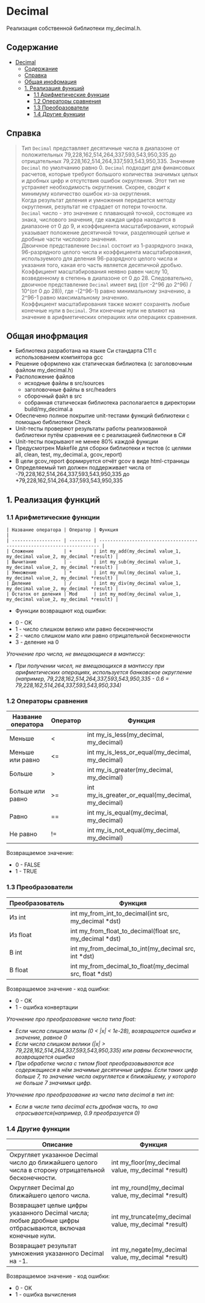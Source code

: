 # Decimal

Реализация собственной библиотеки my_decimal.h.

## Содержание
- [Decimal](#decimal)
  - [Содержание](#содержание)
  - [Справка](#справка)
  - [Общая инофрмация ](#общая-инофрмация-)
  - [1. Реализация функций ](#1-реализация-функций-)
    - [1.1 Арифметические функции ](#11-арифметические-функции-)
    - [1.2 Операторы сравнения ](#12-операторы-сравнения-)
    - [1.3 Преобразователи ](#13-преобразователи-)
    - [1.4 Другие функции ](#14-другие-функции-)

## Справка

> Тип `Decimal` представляет десятичные числа в диапазоне от положительных 79,228,162,514,264,337,593,543,950,335 до отрицательных 79,228,162,514,264,337,593,543,950,335. Значение `Decimal` по умолчанию равно 0. `Decimal` подходит для финансовых расчетов, которые требуют большого количества значимых целых и дробных цифр и отсутствия ошибок округления. Этот тип не устраняет необходимость округления. Скорее, сводит к минимуму количество ошибок из-за округления.<br/>
> Когда результат деления и умножения передается методу округления, результат не страдает от потери точности.<br/>
> `Decimal` число - это значение с плавающей точкой, состоящее из знака, числового значения, где каждая цифра находится в диапазоне от 0 до 9, и коэффициента масштабирования, который указывает положение десятичной точки, разделяющей целые и дробные части числового значения.<br/>
> Двоичное представление `Decimal` состоит из 1-разрядного знака, 96-разрядного целого числа и коэффициента масштабирования, используемого для деления 96-разрядного целого числа и указания того, какая его часть является десятичной дробью. Коэффициент масштабирования неявно равен числу 10, возведенному в степень в диапазоне от 0 до 28. Следовательно, двоичное представление `Decimal` имеет вид ((от -2^96 до 2^96) / 10^(от 0 до 28)), где -(2^96-1) равно минимальному значению, а 2^96-1 равно максимальному значению.<br/>
> Коэффициент масштабирования также может сохранять любые конечные нули в `Decimal`. Эти конечные нули не влияют на значение в арифметических операциях или операциях сравнения.<br/>

## Общая инофрмация <br/>

- Библиотека разработана на языке Си стандарта C11 с использованием компиятора gcc <br/>
- Решение оформлено как статическая библиотека (с заголовочным файлом my_decimal.h) <br/>
- Расположение файлов <br/>
    * исходные файлы в src/sources <br/>
    * заголовочные файлы в src/headers <br/>
    * сборочный файл в src <br/>
    * собранная статическая библиотека располагается в директории build/my_decimal.a <br/>
- Обеспечено полное покрытие unit-тестами функций библиотеки c помощью библиотеки Check <br/>
- Unit-тесты проверяют результаты работы реализованной библиотеки путём сравнения ее с реализацией библиотеки в С# <br/>
- Unit-тесты покрывают не менее 80% каждой функции <br/>
- Предусмотрен Makefile для сборки библиотеки и тестов (с целями all, clean, test, my_decimal.a, gcov_report) <br/> 
- В цели gcov_report формируется отчёт gcov в виде html-страницы <br/>
- Определяемый тип должен поддерживает числа от -79,228,162,514,264,337,593,543,950,335 до +79,228,162,514,264,337,593,543,950,335 <br/> 

## 1. Реализация функций <br/> 

### 1.1 Арифметические функции <br/> 

    | Название оператора | Оператор | Функция                                                                |
    | ------------------ | -------- | ---------------------------------------------------------------------- |
    | Сложение           | +        | int my_add(my_decimal value_1, my_decimal value_2, my_decimal *result) |
    | Вычитание          | -        | int my_sub(my_decimal value_1, my_decimal value_2, my_decimal *result) |
    | Умножение          | *        | int my_mul(my_decimal value_1, my_decimal value_2, my_decimal *result) |
    | Деление            | /        | int my_div(my_decimal value_1, my_decimal value_2, my_decimal *result) |
    | Остаток от деления | Mod      | int my_mod(my_decimal value_1, my_decimal value_2, my_decimal *result) |

* Функции возвращают код ошибки: <br/> 
- 0 - OK  <br/> 
- 1 - число слишком велико или равно бесконечности<br/> 
- 2 - число слишком мало или равно отрицательной бесконечности<br/> 
- 3 - деление на 0<br/> 

*Уточнение про числа, не вмещающиеся в мантиссу:*<br/> 
- *При получении чисел, не вмещающихся в мантиссу при арифметических операциях, используется банковское округление (например, 79,228,162,514,264,337,593,543,950,335 - 0.6 = 79,228,162,514,264,337,593,543,950,334)*<br/> 


### 1.2 Операторы сравнения <br/> 

| Название оператора | Оператор | Функция                                            |
| ------------------ | -------- | -------------------------------------------------- |
| Меньше             | <        | int my_is_less(my_decimal, my_decimal)             |
| Меньше или равно   | <=       | int my_is_less_or_equal(my_decimal, my_decimal)    |
| Больше             | \>       | int my_is_greater(my_decimal, my_decimal)          |
| Больше или равно   | \>=      | int my_is_greater_or_equal(my_decimal, my_decimal) |
| Равно              | ==       | int my_is_equal(my_decimal, my_decimal)            |
| Не равно           | !=       | int my_is_not_equal(my_decimal, my_decimal)        |

Возвращаемое значение:
- 0 - FALSE
- 1 - TRUE

### 1.3 Преобразователи <br/> 

| Преобразователь | Функция                                                  |
| --------------- | -------------------------------------------------------- |
| Из int          | int my_from_int_to_decimal(int src, my_decimal *dst)     |
| Из float        | int my_from_float_to_decimal(float src, my_decimal *dst) |
| В int           | int my_from_decimal_to_int(my_decimal src, int *dst)     |
| В float         | int my_from_decimal_to_float(my_decimal src, float *dst) |

Возвращаемое значение - код ошибки:<br/> 
 - 0 - OK<br/> 
 - 1 - ошибка конвертации<br/> 

*Уточнение про преобразование числа типа float:*<br/> 
  - *Если числа слишком малы (0 < |x| < 1e-28), возвращается ошибка и значение, равное 0*<br/> 
  - *Если числа слишком велики (|x| > 79,228,162,514,264,337,593,543,950,335) или равны бесконечности, возвращается ошибка*<br/> 
  - *При обработке числа с типом float преобразовываются все содержащиеся в нём значимые десятичные цифры. Если таких цифр больше 7, то значение числа округляется к ближайшему, у которого не больше 7 значимых цифр.*<br/> 

*Уточнение про преобразование из числа типа decimal в тип int:*<br/> 
  - *Если в числе типа decimal есть дробная часть, то она отрасывается(например, 0.9 преобразуется 0)*<br/> 

### 1.4 Другие функции <br/> 

| Описание                                                                                                   | Функция                                               |
| ---------------------------------------------------------------------------------------------------------- | ----------------------------------------------------- |
| Округляет указанное Decimal число до ближайшего целого числа в сторону отрицательной бесконечности.        | int my_floor(my_decimal value, my_decimal *result)    |
| Округляет Decimal до ближайшего целого числа.                                                              | int my_round(my_decimal value, my_decimal *result)    |
| Возвращает целые цифры указанного Decimal числа; любые дробные цифры отбрасываются, включая конечные нули. | int my_truncate(my_decimal value, my_decimal *result) |
| Возвращает результат умножения указанного Decimal на -1.                                                   | int my_negate(my_decimal value, my_decimal *result)   |

Возвращаемое значение - код ошибки:
 - 0 - OK
 - 1 - ошибка вычисления

